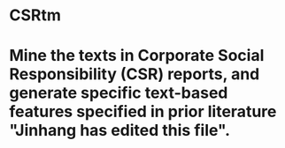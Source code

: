 # CSRtm
Mine the texts in Corporate Social Responsibility (CSR) reports, and generate specific text-based features specified in prior literature
"Jinhang has edited this file"​. 
=======
